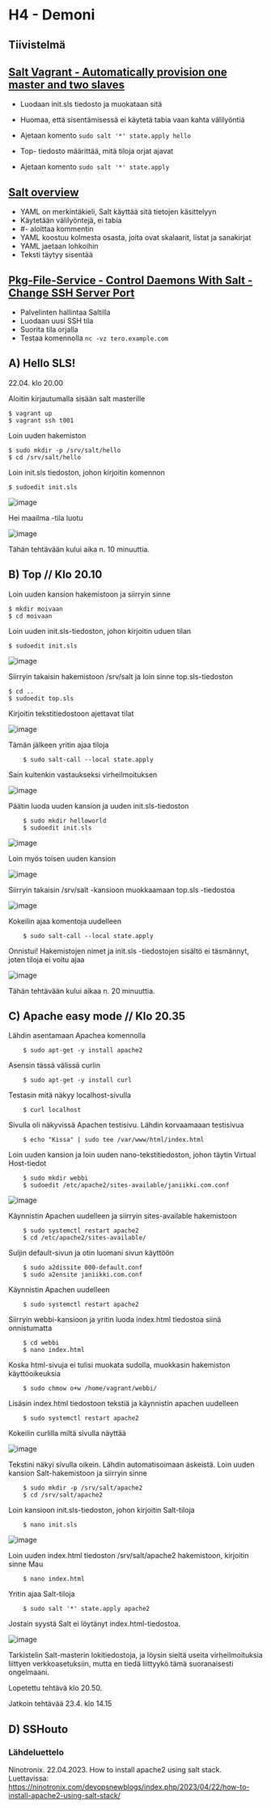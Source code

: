 # H4 - Demoni

## Tiivistelmä

## [Salt Vagrant - Automatically provision one master and two slaves](https://terokarvinen.com/2023/salt-vagrant/#infra-as-code---your-wishes-as-a-text-file)

- Luodaan init.sls tiedosto ja muokataan sitä
- Huomaa, että sisentämisessä ei käytetä tabia vaan kahta välilyöntiä
- Ajetaan komento ```sudo salt '*' state.apply hello```

- Top- tiedosto määrittää, mitä tiloja orjat ajavat
- Ajetaan komento ```sudo salt '*' state.apply```

## [Salt overview](https://docs.saltproject.io/salt/user-guide/en/latest/topics/overview.html#rules-of-yaml)

- YAML on merkintäkieli, Salt käyttää sitä tietojen käsittelyyn
- Käytetään välilyöntejä, ei tabia
- #- aloittaa kommentin
- YAML koostuu kolmesta osasta, joita ovat skalaarit, listat ja sanakirjat
- YAML jaetaan lohkoihin
- Teksti täytyy sisentää

## [Pkg-File-Service - Control Daemons With Salt - Change SSH Server Port](https://terokarvinen.com/2018/04/03/pkg-file-service-control-daemons-with-salt-change-ssh-server-port/?fromSearch=karvinen%20salt%20ssh)

- Palvelinten hallintaa Saltilla
- Luodaan uusi SSH tila
- Suorita tila orjalla
- Testaa komennolla ```nc -vz tero.example.com```



## A) Hello SLS!

22.04. klo 20.00

Aloitin kirjautumalla sisään salt masterille

    $ vagrant up
    $ vagrant ssh t001

Loin uuden hakemiston

    $ sudo mkdir -p /srv/salt/hello
    $ cd /srv/salt/hello

Loin init.sls tiedoston, johon kirjoitin komennon

    $ sudoedit init.sls
    
![image](https://github.com/bhd471/Palvelinten-hallinta/assets/148760837/0febe42b-d80e-4736-b7af-9199725c0d07)

Hei maailma -tila luotu

![image](https://github.com/bhd471/Palvelinten-hallinta/assets/148760837/868c575f-8284-4c34-bad7-f89d0c8b4adf)

Tähän tehtävään kului aika n. 10 minuuttia.

## B) Top // Klo 20.10

Loin uuden kansion hakemistoon ja siirryin sinne

    $ mkdir moivaan
    $ cd moivaan

Loin uuden init.sls-tiedoston, johon kirjoitin uduen tilan

    $ sudoedit init.sls

![image](https://github.com/bhd471/Palvelinten-hallinta/assets/148760837/c9091216-5339-4503-bdf2-f0fba0ddb26c)

Siirryin takaisin hakemistoon /srv/salt ja loin sinne top.sls-tiedoston

    $ cd ..
    $ sudoedit top.sls

Kirjoitin tekstitiedostoon ajettavat tilat 

![image](https://github.com/bhd471/Palvelinten-hallinta/assets/148760837/73be53cb-39f7-4b04-8ee0-fc0272cc0d66)

Tämän jälkeen yritin ajaa tiloja 

        $ sudo salt-call --local state.apply

Sain kuitenkin vastaukseksi virheilmoituksen 

![image](https://github.com/bhd471/Palvelinten-hallinta/assets/148760837/e8705bd5-5937-4273-ae28-d21a31d446ff)

Päätin luoda uuden kansion ja uuden init.sls-tiedoston

        $ sudo mkdir helloworld
        $ sudoedit init.sls

![image](https://github.com/bhd471/Palvelinten-hallinta/assets/148760837/9a804e5e-2fe7-4c38-8078-e6c506a59aa2)

Loin myös toisen uuden kansion



![image](https://github.com/bhd471/Palvelinten-hallinta/assets/148760837/bceece3c-2fd7-4436-b7b8-c3e48e0632a2)

Siirryin takaisin /srv/salt -kansioon muokkaamaan top.sls -tiedostoa

![image](https://github.com/bhd471/Palvelinten-hallinta/assets/148760837/633c198f-3ccc-4e51-8464-c2b46285c31f)

Kokeilin ajaa komentoja uudelleen 

        $ sudo salt-call --local state.apply

Onnistui! Hakemistojen nimet ja init.sls -tiedostojen sisältö ei täsmännyt, joten tiloja ei voitu ajaa

![image](https://github.com/bhd471/Palvelinten-hallinta/assets/148760837/995fc100-aa27-45f2-8d43-ac8cd5ea190e)

Tähän tehtävään kului aikaa n. 20 minuuttia.

## C) Apache easy mode // Klo 20.35

Lähdin asentamaan Apachea komennolla

        $ sudo apt-get -y install apache2

Asensin tässä välissä curlin

        $ sudo apt-get -y install curl 

Testasin mitä näkyy localhost-sivulla

        $ curl localhost

Sivulla oli näkyvissä Apachen testisivu. Lähdin korvaamaaan testisivua

        $ echo "Kissa" | sudo tee /var/www/html/index.html

Loin uuden kansion ja loin uuden nano-tekstitiedoston, johon täytin Virtual Host-tiedot

        $ sudo mkdir webbi
        $ sudoedit /etc/apache2/sites-available/janiikki.com.conf

![image](https://github.com/bhd471/Palvelinten-hallinta/assets/148760837/930cb7bc-5ddf-4ca9-922b-cefd27ecd1ae)

Käynnistin Apachen uudelleen ja siirryin sites-available hakemistoon

        $ sudo systemctl restart apache2
        $ cd /etc/apache2/sites-available/

Suljin default-sivun ja otin luomani sivun käyttöön

        $ sudo a2dissite 000-default.conf
        $ sudo a2ensite janiikki.com.conf 


Käynnistin Apachen uudelleen

        $ sudo systemctl restart apache2

Siirryin webbi-kansioon ja yritin luoda index.html tiedostoa siinä onnistumatta

        $ cd webbi
        $ nano index.html

Koska html-sivuja ei tulisi muokata sudolla, muokkasin hakemiston käyttöoikeuksia

        $ sudo chmow o+w /home/vagrant/webbi/

Lisäsin index.html tiedostoon tekstiä ja käynnistin apachen uudelleen

        $ sudo systemctl restart apache2

Kokeilin curlilla miltä sivulla näyttää

![image](https://github.com/bhd471/Palvelinten-hallinta/assets/148760837/15646622-f279-444f-82cc-c3947c9895d9)

Tekstini näkyi sivulla oikein. Lähdin automatisoimaan äskeistä. Loin uuden kansion Salt-hakemistoon ja siirryin sinne

        $ sudo mkdir -p /srv/salt/apache2
        $ cd /srv/salt/apache2

Loin kansioon init.sls-tiedoston, johon kirjoitin Salt-tiloja

        $ nano init.sls

![image](https://github.com/bhd471/Palvelinten-hallinta/assets/148760837/b41a2db8-a57c-4c11-9b68-729b80c31a39)


Loin uuden index.html tiedoston /srv/salt/apache2 hakemistoon, kirjoitin sinne Mau

        $ nano index.html

Yritin ajaa Salt-tiloja

        $ sudo salt '*' state.apply apache2

Jostain syystä Salt ei löytänyt index.html-tiedostoa.

![image](https://github.com/bhd471/Palvelinten-hallinta/assets/148760837/581c3f18-13ca-46cb-a8d9-12bfa2a6f637)

Tarkistelin Salt-masterin lokitiedostoja, ja löysin sieltä useita virheilmoituksia liittyen verkkoasetuksiin, mutta en tiedä liittyykö tämä suoranaisesti ongelmaani. 

Lopetettu tehtävä klo 20.50.

Jatkoin tehtävää 23.4. klo 14.15


## D) SSHouto

### Lähdeluettelo

Ninotronix. 22.04.2023. How to install apache2 using salt stack. Luettavissa: https://ninotronix.com/devopsnewblogs/index.php/2023/04/22/how-to-install-apache2-using-salt-stack/
